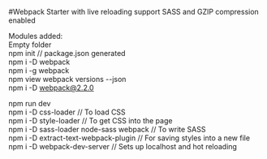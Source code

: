 #Webpack Starter with live reloading support
SASS and GZIP compression enabled

Modules added:<br />
Empty folder<br />
npm init // package.json generated<br />
npm i -D webpack<br />
npm i -g webpack<br />
npm view webpack versions --json<br />
npm i -D webpack@2.2.0<br />

npm run dev<br />
npm i -D css-loader // To load CSS<br />
npm i -D style-loader // To get CSS into the page<br />
npm i -D sass-loader node-sass webpack // To write SASS<br />
npm i -D extract-text-webpack-plugin // For saving styles into a new file<br />
npm i -D webpack-dev-server // Sets up localhost and hot reloading<br />

